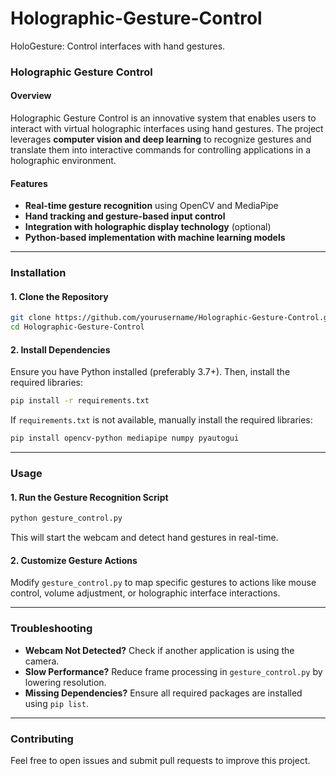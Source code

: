 # Holographic-Gesture-Control
HoloGesture: Control interfaces with hand gestures.


### **Holographic Gesture Control**  

#### **Overview**  
Holographic Gesture Control is an innovative system that enables users to interact with virtual holographic interfaces using hand gestures. The project leverages **computer vision and deep learning** to recognize gestures and translate them into interactive commands for controlling applications in a holographic environment.  

#### **Features**  
- **Real-time gesture recognition** using OpenCV and MediaPipe  
- **Hand tracking and gesture-based input control**  
- **Integration with holographic display technology** (optional)  
- **Python-based implementation with machine learning models**  

---

### **Installation**  

#### **1. Clone the Repository**  
```bash
git clone https://github.com/yourusername/Holographic-Gesture-Control.git
cd Holographic-Gesture-Control
```

#### **2. Install Dependencies**  
Ensure you have Python installed (preferably 3.7+). Then, install the required libraries:  

```bash
pip install -r requirements.txt
```

If `requirements.txt` is not available, manually install the required libraries:  
```bash
pip install opencv-python mediapipe numpy pyautogui
```

---

### **Usage**  

#### **1. Run the Gesture Recognition Script**  
```bash
python gesture_control.py
```
This will start the webcam and detect hand gestures in real-time.

#### **2. Customize Gesture Actions**  
Modify `gesture_control.py` to map specific gestures to actions like mouse control, volume adjustment, or holographic interface interactions.

---

### **Troubleshooting**  
- **Webcam Not Detected?** Check if another application is using the camera.  
- **Slow Performance?** Reduce frame processing in `gesture_control.py` by lowering resolution.  
- **Missing Dependencies?** Ensure all required packages are installed using `pip list`.  

---

### **Contributing**  
Feel free to open issues and submit pull requests to improve this project.


